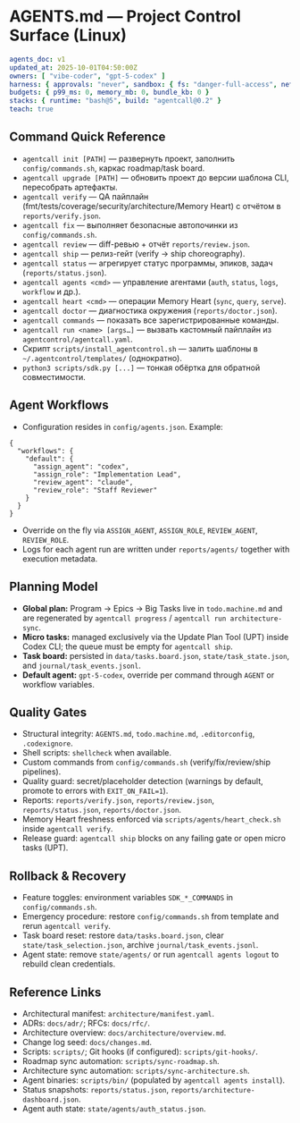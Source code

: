 # AGENTS.md — Project Control Surface (Linux)

```yaml
agents_doc: v1
updated_at: 2025-10-01T04:50:00Z
owners: [ "vibe-coder", "gpt-5-codex" ]
harness: { approvals: "never", sandbox: { fs: "danger-full-access", net: "enabled" } }
budgets: { p99_ms: 0, memory_mb: 0, bundle_kb: 0 }
stacks: { runtime: "bash@5", build: "agentcall@0.2" }
teach: true
```
## Command Quick Reference
- `agentcall init [PATH]` — развернуть проект, заполнить `config/commands.sh`, каркас roadmap/task board.
- `agentcall upgrade [PATH]` — обновить проект до версии шаблона CLI, пересобрать артефакты.
- `agentcall verify` — QA пайплайн (fmt/tests/coverage/security/architecture/Memory Heart) с отчётом в `reports/verify.json`.
- `agentcall fix` — выполняет безопасные автопочинки из `config/commands.sh`.
- `agentcall review` — diff-ревью + отчёт `reports/review.json`.
- `agentcall ship` — релиз-гейт (verify → ship choreography).
- `agentcall status` — агрегирует статус программы, эпиков, задач (`reports/status.json`).
- `agentcall agents <cmd>` — управление агентами (`auth`, `status`, `logs`, `workflow` и др.).
- `agentcall heart <cmd>` — операции Memory Heart (`sync`, `query`, `serve`).
- `agentcall doctor` — диагностика окружения (`reports/doctor.json`).
- `agentcall commands` — показать все зарегистрированные команды.
- `agentcall run <name> [args…]` — вызвать кастомный пайплайн из `agentcontrol/agentcall.yaml`.
- Скрипт `scripts/install_agentcontrol.sh` — залить шаблоны в `~/.agentcontrol/templates/` (однократно).
- `python3 scripts/sdk.py [...]` — тонкая обёртка для обратной совместимости.

## Agent Workflows
- Configuration resides in `config/agents.json`. Example:
```jsonc
{
  "workflows": {
    "default": {
      "assign_agent": "codex",
      "assign_role": "Implementation Lead",
      "review_agent": "claude",
      "review_role": "Staff Reviewer"
    }
  }
}
```
- Override on the fly via `ASSIGN_AGENT`, `ASSIGN_ROLE`, `REVIEW_AGENT`, `REVIEW_ROLE`.
- Logs for each agent run are written under `reports/agents/` together with execution metadata.

## Planning Model
- **Global plan:** Program → Epics → Big Tasks live in `todo.machine.md` and are regenerated by `agentcall progress` / `agentcall run architecture-sync`.
- **Micro tasks:** managed exclusively via the Update Plan Tool (UPT) inside Codex CLI; the queue must be empty for `agentcall ship`.
- **Task board:** persisted in `data/tasks.board.json`, `state/task_state.json`, and `journal/task_events.jsonl`.
- **Default agent:** `gpt-5-codex`, override per command through `AGENT` or workflow variables.

## Quality Gates
- Structural integrity: `AGENTS.md`, `todo.machine.md`, `.editorconfig`, `.codexignore`.
- Shell scripts: `shellcheck` when available.
- Custom commands from `config/commands.sh` (verify/fix/review/ship pipelines).
- Quality guard: secret/placeholder detection (warnings by default, promote to errors with `EXIT_ON_FAIL=1`).
- Reports: `reports/verify.json`, `reports/review.json`, `reports/status.json`, `reports/doctor.json`.
- Memory Heart freshness enforced via `scripts/agents/heart_check.sh` inside `agentcall verify`.
- Release guard: `agentcall ship` blocks on any failing gate or open micro tasks (UPT).

## Rollback & Recovery
- Feature toggles: environment variables `SDK_*_COMMANDS` in `config/commands.sh`.
- Emergency procedure: restore `config/commands.sh` from template and rerun `agentcall verify`.
- Task board reset: restore `data/tasks.board.json`, clear `state/task_selection.json`, archive `journal/task_events.jsonl`.
- Agent state: remove `state/agents/` or run `agentcall agents logout` to rebuild clean credentials.

## Reference Links
- Architectural manifest: `architecture/manifest.yaml`.
- ADRs: `docs/adr/`; RFCs: `docs/rfc/`.
- Architecture overview: `docs/architecture/overview.md`.
- Change log seed: `docs/changes.md`.
- Scripts: `scripts/`; Git hooks (if configured): `scripts/git-hooks/`.
- Roadmap sync automation: `scripts/sync-roadmap.sh`.
- Architecture sync automation: `scripts/sync-architecture.sh`.
- Agent binaries: `scripts/bin/` (populated by `agentcall agents install`).
- Status snapshots: `reports/status.json`, `reports/architecture-dashboard.json`.
- Agent auth state: `state/agents/auth_status.json`.
